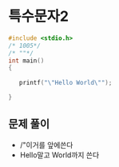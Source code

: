 # 특수문자2
``` C
#include <stdio.h>
/* 1005*/
/* ""*/
int main()
{
 
   printf("\"Hello World\"");

}
```

## 문제 풀이
* /"이거를 앞에쓴다
* Hello말고 World까지 쓴다
